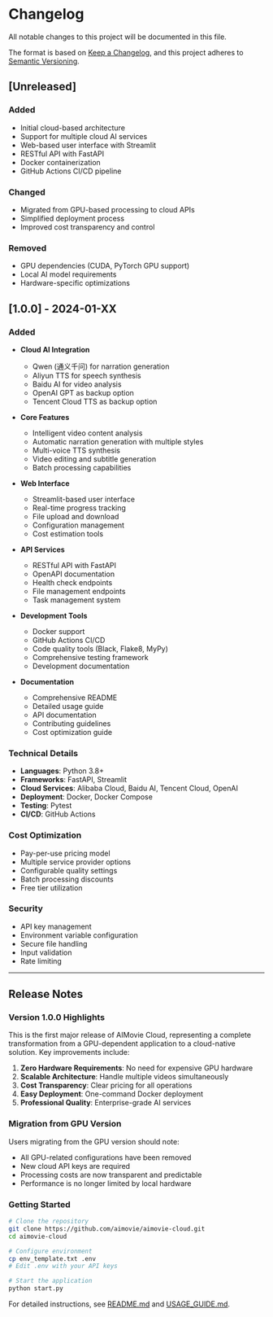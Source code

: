 # Changelog

All notable changes to this project will be documented in this file.

The format is based on [Keep a Changelog](https://keepachangelog.com/en/1.0.0/),
and this project adheres to [Semantic Versioning](https://semver.org/spec/v2.0.0.html).

## [Unreleased]

### Added
- Initial cloud-based architecture
- Support for multiple cloud AI services
- Web-based user interface with Streamlit
- RESTful API with FastAPI
- Docker containerization
- GitHub Actions CI/CD pipeline

### Changed
- Migrated from GPU-based processing to cloud APIs
- Simplified deployment process
- Improved cost transparency and control

### Removed
- GPU dependencies (CUDA, PyTorch GPU support)
- Local AI model requirements
- Hardware-specific optimizations

## [1.0.0] - 2024-01-XX

### Added
- **Cloud AI Integration**
  - Qwen (通义千问) for narration generation
  - Aliyun TTS for speech synthesis
  - Baidu AI for video analysis
  - OpenAI GPT as backup option
  - Tencent Cloud TTS as backup option

- **Core Features**
  - Intelligent video content analysis
  - Automatic narration generation with multiple styles
  - Multi-voice TTS synthesis
  - Video editing and subtitle generation
  - Batch processing capabilities

- **Web Interface**
  - Streamlit-based user interface
  - Real-time progress tracking
  - File upload and download
  - Configuration management
  - Cost estimation tools

- **API Services**
  - RESTful API with FastAPI
  - OpenAPI documentation
  - Health check endpoints
  - File management endpoints
  - Task management system

- **Development Tools**
  - Docker support
  - GitHub Actions CI/CD
  - Code quality tools (Black, Flake8, MyPy)
  - Comprehensive testing framework
  - Development documentation

- **Documentation**
  - Comprehensive README
  - Detailed usage guide
  - API documentation
  - Contributing guidelines
  - Cost optimization guide

### Technical Details
- **Languages**: Python 3.8+
- **Frameworks**: FastAPI, Streamlit
- **Cloud Services**: Alibaba Cloud, Baidu AI, Tencent Cloud, OpenAI
- **Deployment**: Docker, Docker Compose
- **Testing**: Pytest
- **CI/CD**: GitHub Actions

### Cost Optimization
- Pay-per-use pricing model
- Multiple service provider options
- Configurable quality settings
- Batch processing discounts
- Free tier utilization

### Security
- API key management
- Environment variable configuration
- Secure file handling
- Input validation
- Rate limiting

---

## Release Notes

### Version 1.0.0 Highlights

This is the first major release of AIMovie Cloud, representing a complete transformation from a GPU-dependent application to a cloud-native solution. Key improvements include:

1. **Zero Hardware Requirements**: No need for expensive GPU hardware
2. **Scalable Architecture**: Handle multiple videos simultaneously
3. **Cost Transparency**: Clear pricing for all operations
4. **Easy Deployment**: One-command Docker deployment
5. **Professional Quality**: Enterprise-grade AI services

### Migration from GPU Version

Users migrating from the GPU version should note:
- All GPU-related configurations have been removed
- New cloud API keys are required
- Processing costs are now transparent and predictable
- Performance is no longer limited by local hardware

### Getting Started

```bash
# Clone the repository
git clone https://github.com/aimovie/aimovie-cloud.git
cd aimovie-cloud

# Configure environment
cp env_template.txt .env
# Edit .env with your API keys

# Start the application
python start.py
```

For detailed instructions, see [README.md](README.md) and [USAGE_GUIDE.md](USAGE_GUIDE.md). 